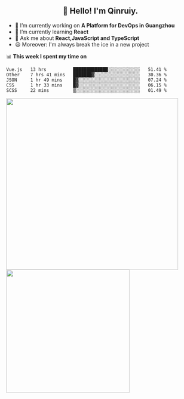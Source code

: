 <h2 align="center">👋 Hello! I'm Qinruiy.</h2>


- 🔭 I’m currently working on **A Platform for DevOps in Guangzhou**
- 🌱 I’m currently learning **React**
- 💬 Ask me about **React,JavaScript and TypeScript**
- 😃 Moreover: I'm always break the ice in a new project

📊 **This week I spent my time on**

<!--START_SECTION:waka-->
```text
Vue.js   13 hrs          █████████████░░░░░░░░░░░░   51.41 % 
Other    7 hrs 41 mins   ███████▓░░░░░░░░░░░░░░░░░   30.36 % 
JSON     1 hr 49 mins    █▓░░░░░░░░░░░░░░░░░░░░░░░   07.24 % 
CSS      1 hr 33 mins    █▓░░░░░░░░░░░░░░░░░░░░░░░   06.15 % 
SCSS     22 mins         ▒░░░░░░░░░░░░░░░░░░░░░░░░   01.49 % 
```
<!--END_SECTION:waka-->

<p>
<img align="left" width="460" src="https://github-readme-stats.vercel.app/api?username=Qinruiy&custom_title=Qrinruiy's Github Stats&theme=graywhite&hide_border=true"/> <img align="left" width="330" src="https://github-readme-stats.vercel.app/api/top-langs/?username=Qinruiy&layout=compact&theme=graywhite&hide_border=true"/>
</p>
